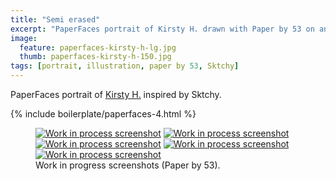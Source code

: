 ```yaml
---
title: "Semi erased"
excerpt: "PaperFaces portrait of Kirsty H. drawn with Paper by 53 on an iPad."
image: 
  feature: paperfaces-kirsty-h-lg.jpg
  thumb: paperfaces-kirsty-h-150.jpg
tags: [portrait, illustration, paper by 53, Sktchy]
---
```


PaperFaces portrait of [Kirsty H.](http://sktchy.com/A73olc) inspired by Sktchy.

{% include boilerplate/paperfaces-4.html %}

<figure class="third">
	<a href="{{ site.url }}/images/paperfaces-kirsty-h-process-1-lg.jpg"><img src="{{ site.url }}/images/paperfaces-kirsty-h-process-1-750.jpg" alt="Work in process screenshot"></a>
	<a href="{{ site.url }}/images/paperfaces-kirsty-h-process-2-lg.jpg"><img src="{{ site.url }}/images/paperfaces-kirsty-h-process-2-600.jpg" alt="Work in process screenshot"></a>
	<a href="{{ site.url }}/images/paperfaces-kirsty-h-process-3-lg.jpg"><img src="{{ site.url }}/images/paperfaces-kirsty-h-process-3-600.jpg" alt="Work in process screenshot"></a>
	<a href="{{ site.url }}/images/paperfaces-kirsty-h-process-4-lg.jpg"><img src="{{ site.url }}/images/paperfaces-kirsty-h-process-4-600.jpg" alt="Work in process screenshot"></a>
	<a href="{{ site.url }}/images/paperfaces-kirsty-h-process-5-lg.jpg"><img src="{{ site.url }}/images/paperfaces-kirsty-h-process-5-600.jpg" alt="Work in process screenshot"></a>
	<figcaption>Work in progress screenshots (Paper by 53).</figcaption>
</figure>
